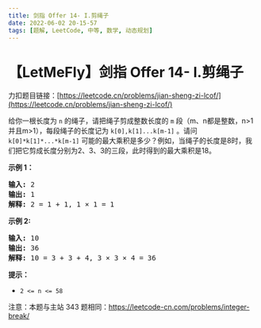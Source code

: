 ```yaml
---
title: 剑指 Offer 14- I.剪绳子
date: 2022-06-02 20-15-57
tags: [题解, LeetCode, 中等, 数学, 动态规划]
---
```


# 【LetMeFly】剑指 Offer 14- I.剪绳子

力扣题目链接：[https://leetcode.cn/problems/jian-sheng-zi-lcof/](https://leetcode.cn/problems/jian-sheng-zi-lcof/)

<p>给你一根长度为 <code>n</code> 的绳子，请把绳子剪成整数长度的 <code>m</code> 段（m、n都是整数，n&gt;1并且m&gt;1），每段绳子的长度记为 <code>k[0],k[1]...k[m-1]</code> 。请问 <code>k[0]*k[1]*...*k[m-1]</code> 可能的最大乘积是多少？例如，当绳子的长度是8时，我们把它剪成长度分别为2、3、3的三段，此时得到的最大乘积是18。</p>

<p><strong>示例 1：</strong></p>

<pre><strong>输入: </strong>2
<strong>输出: </strong>1
<strong>解释: </strong>2 = 1 + 1, 1 &times; 1 = 1</pre>

<p><strong>示例&nbsp;2:</strong></p>

<pre><strong>输入: </strong>10
<strong>输出: </strong>36
<strong>解释: </strong>10 = 3 + 3 + 4, 3 &times;&nbsp;3 &times;&nbsp;4 = 36</pre>

<p><strong>提示：</strong></p>

<ul>
	<li><code>2 &lt;= n &lt;= 58</code></li>
</ul>

<p>注意：本题与主站 343 题相同：<a href="https://leetcode-cn.com/problems/integer-break/">https://leetcode-cn.com/problems/integer-break/</a></p>


    